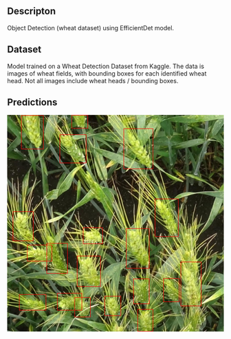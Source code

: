 ## Descripton
Object Detection (wheat dataset) using EfficientDet model.

## Dataset
Model trained on a Wheat Detection Dataset from Kaggle. The data is images of wheat fields, with bounding boxes for each identified wheat head. Not all images include wheat heads / bounding boxes.

## Predictions
![alt text](https://github.com/ArturYasnov/Code/blob/main/%5BDet%5D%20EfficientDet%20Wheat-Detection/data/predict/sample.png?raw=true)



